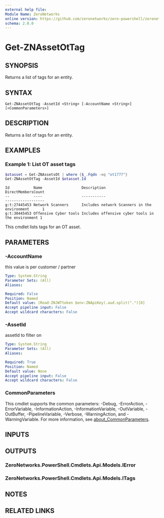 ```yaml
---
external help file:
Module Name: ZeroNetworks
online version: https://github.com/zeronetworks/zero-powershell/zeronetworks/get-znassetottag
schema: 2.0.0
---
```


# Get-ZNAssetOtTag

## SYNOPSIS
Returns a list of tags for an entity.

## SYNTAX

```
Get-ZNAssetOtTag -AssetId <String> [-AccountName <String>] [<CommonParameters>]
```

## DESCRIPTION
Returns a list of tags for an entity.

## EXAMPLES

### Example 1: List OT asset tags
```powershell
$otasset = Get-ZNAssetsOt | where {$_.Fqdn -eq "ot1777"}
Get-ZNAssetOtTag -AssetId $otasset.Id
```

```output
Id           Name                  Description                                       DirectMembersCount
--           ----                  -----------                                       ------------------
g:t:27445453 Network Scanners      Includes network Scanners in the environment      1
g:t:30445453 Offensive Cyber tools Includes offensive cyber tools in the environment 1
```

This cmdlet lists tags for an OT asset.

## PARAMETERS

### -AccountName
this value is per customer / partner

```yaml
Type: System.String
Parameter Sets: (All)
Aliases:

Required: False
Position: Named
Default value: (Read-ZNJWTtoken $env:ZNApiKey).aud.split(".")[0]
Accept pipeline input: False
Accept wildcard characters: False
```

### -AssetId
assetId to filter on

```yaml
Type: System.String
Parameter Sets: (All)
Aliases:

Required: True
Position: Named
Default value: None
Accept pipeline input: False
Accept wildcard characters: False
```

### CommonParameters
This cmdlet supports the common parameters: -Debug, -ErrorAction, -ErrorVariable, -InformationAction, -InformationVariable, -OutVariable, -OutBuffer, -PipelineVariable, -Verbose, -WarningAction, and -WarningVariable. For more information, see [about_CommonParameters](http://go.microsoft.com/fwlink/?LinkID=113216).

## INPUTS

## OUTPUTS

### ZeroNetworks.PowerShell.Cmdlets.Api.Models.IError

### ZeroNetworks.PowerShell.Cmdlets.Api.Models.ITags

## NOTES

## RELATED LINKS

